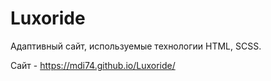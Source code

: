 # Luxoride
Адаптивный сайт, используемые технологии HTML, SCSS.

Сайт - https://mdi74.github.io/Luxoride/
